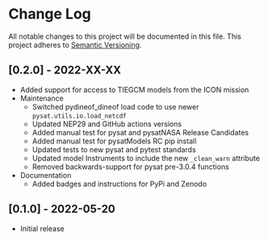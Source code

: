 Change Log
==========
All notable changes to this project will be documented in this file.
This project adheres to [Semantic Versioning](https://semver.org/).

[0.2.0] - 2022-XX-XX
--------------------
* Added support for access to TIEGCM models from the ICON mission
* Maintenance
  * Switched pydineof_dineof load code to use newer `pysat.utils.io.load_netcdf`
  * Updated NEP29 and GitHub actions versions
  * Added manual test for pysat and pysatNASA Release Candidates
  * Added manual test for pysatModels RC pip install
  * Updated tests to new pysat and pytest standards
  * Updated model Instruments to include the new `_clean_warn` attribute
  * Removed backwards-support for pysat pre-3.0.4 functions
* Documentation
  * Added badges and instructions for PyPi and Zenodo

[0.1.0] - 2022-05-20
--------------------
* Initial release
